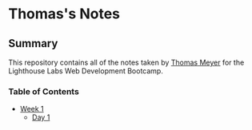 # Thomas's Notes

## Summary 
This repository contains all of the notes taken by [Thomas Meyer](https://github.com/tmeyer01) for the Lighthouse Labs Web Development Bootcamp. 

### Table of Contents
* [Week 1](/Week_1)
  * [Day 1](/Week_1/Day_1)